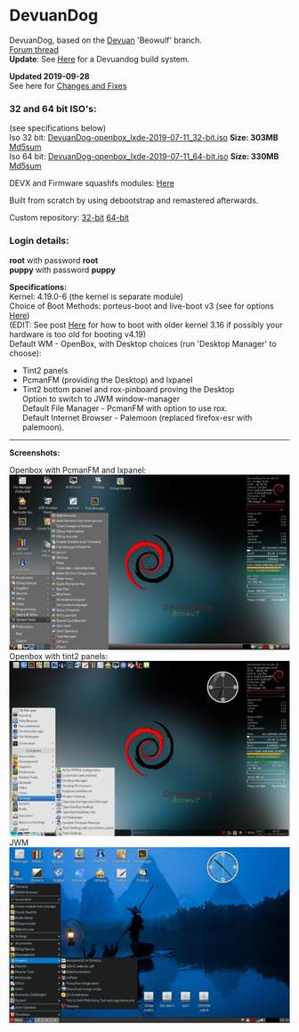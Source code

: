 # DevuanDog
DevuanDog, based on the [Devuan](https://devuan.org/) 'Beowulf' branch.   
[Forum thread](http://murga-linux.com/puppy/viewtopic.php?t=115124)  
**Update**: See [Here](https://debiandog.github.io/MakeLive/Readme-build-devuandog-beowulf.html) for a Devuandog build system.  


**Updated 2019-09-28**     
See here for [Changes and Fixes](http://murga-linux.com/puppy/viewtopic.php?p=1015137#1015137)  

### 32 and 64 bit ISO's:        
(see specifications below)             
Iso 32 bit: [DevuanDog-openbox_lxde-2019-07-11_32-bit.iso](https://github.com/DebianDog/DevuanDog/releases/download/v1.0/DevuanDog-openbox_jwm-2019-09-28_32-bit.iso) **Size: 303MB** 
[Md5sum](https://github.com/DebianDog/DevuanDog/releases/download/v1.0/DevuanDog-openbox_jwm-2019-09-28_32-bit.md5)           
Iso 64 bit: [DevuanDog-openbox_lxde-2019-07-11_64-bit.iso](https://github.com/DebianDog/DevuanDog/releases/download/v1.0/DevuanDog-openbox_jwm-2019-09-28_64-bit.iso) **Size: 330MB** 
[Md5sum](https://github.com/DebianDog/DevuanDog/releases/download/v1.0/DevuanDog-openbox_jwm-2019-09-28_64-bit.md5)         

DEVX and Firmware squashfs modules: [Here](https://github.com/DebianDog/DevuanDog/releases/tag/v1.1)         

Built from scratch by using debootstrap and remastered afterwards.     

Custom repository: [32-bit](https://fred181.gitlab.io/devuandog/i386/Packages/) [64-bit](https://fred181.gitlab.io/devuandog/amd64/Packages/)   

### Login details:
**root** with password **root**    
**puppy** with password **puppy**

**Specifications:**          
Kernel: 4.19.0-6 (the kernel is separate module)         
Choice of Boot Methods: porteus-boot and live-boot v3 (see for options [Here](https://github.com/DebianDog/DevuanDog/raw/master/Examples-boot-codes.txt))  
(EDIT: See post [Here](http://murga-linux.com/puppy/viewtopic.php?p=1015160#1015160) for how to boot with older kernel 3.16 if possibly your hardware is too old for booting v4.19)  
Default WM - OpenBox, with Desktop choices (run 'Desktop Manager' to choose):
- Tint2 panels  
- PcmanFM (providing the Desktop) and lxpanel  
- Tint2 bottom panel and rox-pinboard proving the Desktop       
Option to switch to JWM window-manager                  
Default File Manager - PcmanFM with option to use rox.        
Default Internet Browser - Palemoon (replaced firefox-esr with palemoon).   

---      
 
**Screenshots:**  
    
Openbox with PcmanFM and lxpanel:     
![SCREENSHOT](https://github.com/DebianDog/DevuanDog/raw/master/Devuandog-full-openbox-lxpanel.jpg)     
Openbox with tint2 panels:         
![SCREENSHOT](https://github.com/DebianDog/DevuanDog/raw/master/devuandog-tint2panels.jpg)      
JWM        
![SCREENSHOT](https://github.com/DebianDog/DevuanDog/raw/master/Devuandog-JWM.jpg) 
